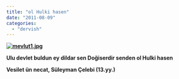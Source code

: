 ```yaml
---
title: "ol Hulki hasen"
date: "2011-08-09"
categories: 
  - "dervish"
---
```


**[![mevlut1.jpg](/uploads/2011/08/mevlut1.jpg)](/uploads/2011/08/mevlut1.jpg "mevlut1.jpg")**

**Ulu devlet buldun ey dildar sen Doğiserdir senden ol Hulki hasen**

****Vesilet ün necat, Süleyman Çelebi (1**3.yy.)******
